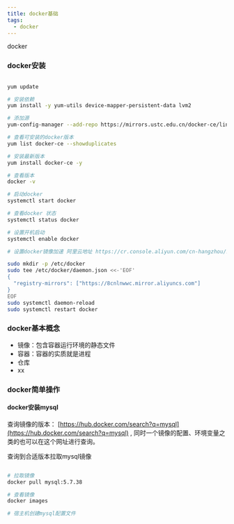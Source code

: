 ```yaml
---
title: docker基础
tags:
  - docker
---
```


docker

### docker安装



```sh

yum update

# 安装依赖
yum install -y yum-utils device-mapper-persistent-data lvm2

# 添加源
yum-config-manager --add-repo https://mirrors.ustc.edu.cn/docker-ce/linux/centos/docker-ce.repo

# 查看可安装的docker版本
yum list docker-ce --showduplicates

# 安装最新版本
yum install docker-ce -y

# 查看版本
docker -v

# 启动docker
systemctl start docker

# 查看docker 状态
systemctl status docker

# 设置开机启动
systemctl enable docker

# 设置docker镜像加速 阿里云地址 https://cr.console.aliyun.com/cn-hangzhou/instances/mirrors  通过修改daemon配置文件/etc/docker/daemon.json来使用加速器

sudo mkdir -p /etc/docker
sudo tee /etc/docker/daemon.json <<-'EOF'
{
  "registry-mirrors": ["https://8cnlnwwc.mirror.aliyuncs.com"]
}
EOF
sudo systemctl daemon-reload
sudo systemctl restart docker
```


<!-- more -->


### docker基本概念


- 镜像：包含容器运行环境的静态文件
- 容器：容器的实质就是进程
- 仓库
- xx

### docker简单操作


#### docker安装mysql


查询镜像的版本： [https://hub.docker.com/search?q=mysql](https://hub.docker.com/search?q=mysql) , 同时一个镜像的配置、环境变量之类的也可以在这个网址进行查询。


查询到合适版本拉取mysql镜像

```sh

# 拉取镜像
docker pull mysql:5.7.38

# 查看镜像
docker images

# 宿主机创建mysql配置文件




```